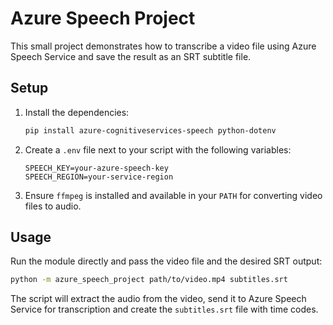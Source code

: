 # Azure Speech Project

This small project demonstrates how to transcribe a video file using
Azure Speech Service and save the result as an SRT subtitle file.

## Setup

1. Install the dependencies:
   ```bash
   pip install azure-cognitiveservices-speech python-dotenv
   ```
2. Create a `.env` file next to your script with the following variables:
   ```
   SPEECH_KEY=your-azure-speech-key
   SPEECH_REGION=your-service-region
   ```
3. Ensure `ffmpeg` is installed and available in your `PATH` for converting
   video files to audio.

## Usage

Run the module directly and pass the video file and the desired SRT output:

```bash
python -m azure_speech_project path/to/video.mp4 subtitles.srt
```

The script will extract the audio from the video, send it to Azure Speech
Service for transcription and create the `subtitles.srt` file with time
codes.

